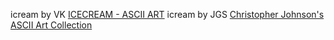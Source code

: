 icream by VK [ICECREAM - ASCII ART](https://ascii.co.uk/art/icecream)
icream by JGS [Christopher Johnson's ASCII Art Collection](https://asciiart.website/index.php?art=food%20and%20drink/ice%20cream)
